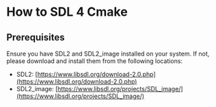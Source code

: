 # How to SDL 4 Cmake

## Prerequisites

Ensure you have SDL2 and SDL2_image installed on your system. If not, please download and install them from the following locations:

- SDL2: [https://www.libsdl.org/download-2.0.php](https://www.libsdl.org/download-2.0.php)
- SDL2_image: [https://www.libsdl.org/projects/SDL_image/](https://www.libsdl.org/projects/SDL_image/)

